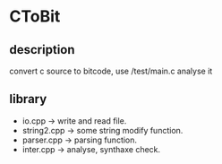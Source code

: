 # CToBit
## description
convert c source to bitcode, use /test/main.c analyse it
## library
- io.cpp -> write and read file.
- string2.cpp -> some string modify function.
- parser.cpp -> parsing function.
- inter.cpp -> analyse, synthaxe check. 
